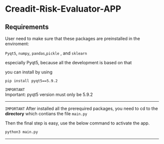 # Creadit-Risk-Evaluator-APP


## Requirements

User need to make sure that these packages are preinstalled in the enviroment:

``Pyqt5``, ``numpy``, ``pandas``,``pickle`` , and ``sklearn``

especially Pyqt5, because all the development is based on that





you can install by using 
```bash
pip install pyqt5==5.9.2
```

`IMPORTANT` \
Important: pyqt5 version must only be 5.9.2 



***********************************************





`IMPORTANT` 
After installed all the prerequired packages, you need to cd to the <strong>directory</strong> which contians the file ``main.py``



Then the final step is easy, use the below command to activate the app.

```bash
python3 main.py
```
***********************************************
